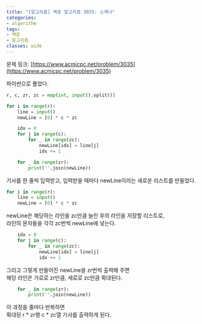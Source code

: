 ```yaml
---
title: "[알고리즘] 백준 알고리즘 3035: 스캐너"
categories:
- algorithm
tags:
- 백준
- 알고리즘
classes: wide
---
```


문제 링크: [https://www.acmicpc.net/problem/3035](https://www.acmicpc.net/problem/3035)



파이썬으로 풀었다.



```python
r, c, zr, zc = map(int, input().split())

for i in range(r):
    line = input()
    newLine = [0] * c * zc

    idx = 0
    for j in range(c):
        for _ in range(zc):
            newLine[idx] = line[j]
            idx += 1

    for _ in range(zr):
        print(''.join(newLine))
```



기사를 한 줄씩 입력받고, 입력받을 때마다 newLine이라는 새로운 리스트를 만들었다.



```python
for i in range(r):
    line = input()
    newLine = [0] * c * zc
```



newLine은 해당하는 라인을 zc만큼 늘린 후의 라인을 저장할 리스트로,
<br>라인의 문자들을 각각 zc번씩 newLine에 넣는다.



```python
    idx = 0
    for j in range(c):
        for _ in range(zc):
            newLine[idx] = line[j]
            idx += 1
```



그리고 그렇게 만들어진 newLine을 zr번씩 출력해 주면
<br>해당 라인은 가로로 zr만큼, 세로로 zc만큼 확대된다.



```python
    for _ in range(zr):
        print(''.join(newLine))
```



이 과정을 줄마다 반복하면
<br>확대된 r * zr행 c * zc열 기사를 출력하게 된다.